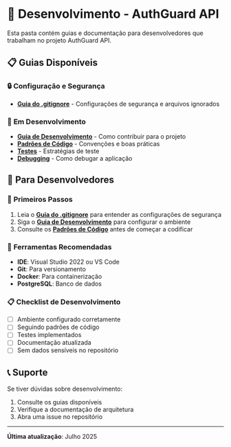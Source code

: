 # 🔧 Desenvolvimento - AuthGuard API

Esta pasta contém guias e documentação para desenvolvedores que trabalham no projeto AuthGuard API.

## 📋 Guias Disponíveis

### 🔒 **Configuração e Segurança**
- **[Guia do .gitignore](./gitignore-guide.md)** - Configurações de segurança e arquivos ignorados

### 🚧 **Em Desenvolvimento**
- **[Guia de Desenvolvimento](./guide.md)** - Como contribuir para o projeto
- **[Padrões de Código](./coding-standards.md)** - Convenções e boas práticas
- **[Testes](./testing.md)** - Estratégias de teste
- **[Debugging](./debugging.md)** - Como debugar a aplicação

## 🎯 **Para Desenvolvedores**

### 🚀 **Primeiros Passos**
1. Leia o **[Guia do .gitignore](./gitignore-guide.md)** para entender as configurações de segurança
2. Siga o **[Guia de Desenvolvimento](./guide.md)** para configurar o ambiente
3. Consulte os **[Padrões de Código](./coding-standards.md)** antes de começar a codificar

### 🔧 **Ferramentas Recomendadas**
- **IDE**: Visual Studio 2022 ou VS Code
- **Git**: Para versionamento
- **Docker**: Para containerização
- **PostgreSQL**: Banco de dados

### 📋 **Checklist de Desenvolvimento**
- [ ] Ambiente configurado corretamente
- [ ] Seguindo padrões de código
- [ ] Testes implementados
- [ ] Documentação atualizada
- [ ] Sem dados sensíveis no repositório

## 📞 **Suporte**

Se tiver dúvidas sobre desenvolvimento:
1. Consulte os guias disponíveis
2. Verifique a documentação de arquitetura
3. Abra uma issue no repositório

---

**Última atualização**: Julho 2025 
